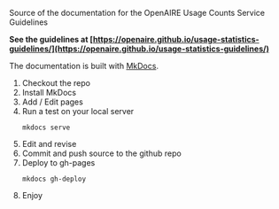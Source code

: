 Source of the documentation for the OpenAIRE Usage Counts Service Guidelines

**See the guidelines at [https://openaire.github.io/usage-statistics-guidelines/](https://openaire.github.io/usage-statistics-guidelines/)**

The documentation is built with [MkDocs](http://www.mkdocs.org/).

1. Checkout the repo
2. Install MkDocs
3. Add / Edit pages
4. Run a test on your local server
   ```
   mkdocs serve
   ```
7. Edit and revise
8. Commit and push source to the github repo
9. Deploy to gh-pages
   ```
   mkdocs gh-deploy
   ```
10. Enjoy
